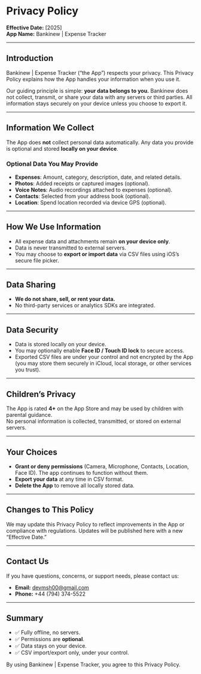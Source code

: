 # Privacy Policy  
**Effective Date:** [2025]  
**App Name:** Bankinew | Expense Tracker  

---

## Introduction  
Bankinew | Expense Tracker (“the App”) respects your privacy. This Privacy Policy explains how the App handles your information when you use it.  

Our guiding principle is simple: **your data belongs to you.** Bankinew does not collect, transmit, or share your data with any servers or third parties. All information stays securely on your device unless you choose to export it.

---

## Information We Collect  
The App does **not** collect personal data automatically. Any data you provide is optional and stored **locally on your device**.  

### Optional Data You May Provide
- **Expenses**: Amount, category, description, date, and related details.  
- **Photos**: Added receipts or captured images (optional).  
- **Voice Notes**: Audio recordings attached to expenses (optional).  
- **Contacts**: Selected from your address book (optional).  
- **Location**: Spend location recorded via device GPS (optional).  

---

## How We Use Information  
- All expense data and attachments remain **on your device only**.  
- Data is never transmitted to external servers.  
- You may choose to **export or import data** via CSV files using iOS’s secure file picker.  

---

## Data Sharing  
- **We do not share, sell, or rent your data.**  
- No third-party services or analytics SDKs are integrated.  

---

## Data Security  
- Data is stored locally on your device.  
- You may optionally enable **Face ID / Touch ID lock** to secure access.  
- Exported CSV files are under your control and not encrypted by the App (you may store them securely in iCloud, local storage, or other services you trust).  

---

## Children’s Privacy  
The App is rated **4+** on the App Store and may be used by children with parental guidance.  
No personal information is collected, transmitted, or stored on external servers.  

---

## Your Choices  
- **Grant or deny permissions** (Camera, Microphone, Contacts, Location, Face ID). The app continues to function without them.  
- **Export your data** at any time in CSV format.  
- **Delete the App** to remove all locally stored data.  

---

## Changes to This Policy  
We may update this Privacy Policy to reflect improvements in the App or compliance with regulations. Updates will be published here with a new “Effective Date.”  

---

## Contact Us  
If you have questions, concerns, or support needs, please contact us:  

- **Email:** devmsh00@gmail.com  
- **Phone:** +44 (794) 374-5522  

---

## Summary  
- ✅ Fully offline, no servers.  
- ✅ Permissions are **optional**.  
- ✅ Data stays on your device.  
- ✅ CSV import/export only, under your control.  

By using Bankinew | Expense Tracker, you agree to this Privacy Policy.  
